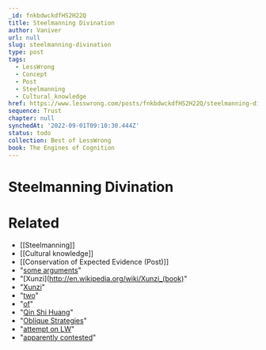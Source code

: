 ```yaml
---
_id: fnkbdwckdfHS2H22Q
title: Steelmanning Divination
author: Vaniver
url: null
slug: steelmanning-divination
type: post
tags:
  - LessWrong
  - Concept
  - Post
  - Steelmanning
  - Cultural_knowledge
href: https://www.lesswrong.com/posts/fnkbdwckdfHS2H22Q/steelmanning-divination
sequence: Trust
chapter: null
synchedAt: '2022-09-01T09:10:30.444Z'
status: todo
collection: Best of LessWrong
book: The Engines of Cognition
---
```


# Steelmanning Divination


# Related

- [[Steelmanning]]
- [[Cultural knowledge]]
- [[Conservation of Expected Evidence (Post)]]
- "[some arguments](https://anthrosource.onlinelibrary.wiley.com/doi/pdf/10.1525/aa.1957.59.1.02a00060)"
- "[Xunzi](http://en.wikipedia.org/wiki/Xunzi_(book)"
- "[Xunzi](http://en.wikipedia.org/wiki/Xun_Kuang)"
- "[two](https://en.wikipedia.org/wiki/Li_Si)"
- "[of](https://en.wikipedia.org/wiki/Han_Fei)"
- "[Qin Shi Huang](https://en.wikipedia.org/wiki/Qin_Shi_Huang)"
- "[Oblique Strategies](https://en.wikipedia.org/wiki/Oblique_Strategies)"
- "[attempt on LW](https://www.lesswrong.com/posts/TmwJ25bkce5KASCYN/rationalist-horoscopes-a-low-hanging-utility-generator)"
- "[apparently contested](https://www.jstor.org/stable/3773462)"